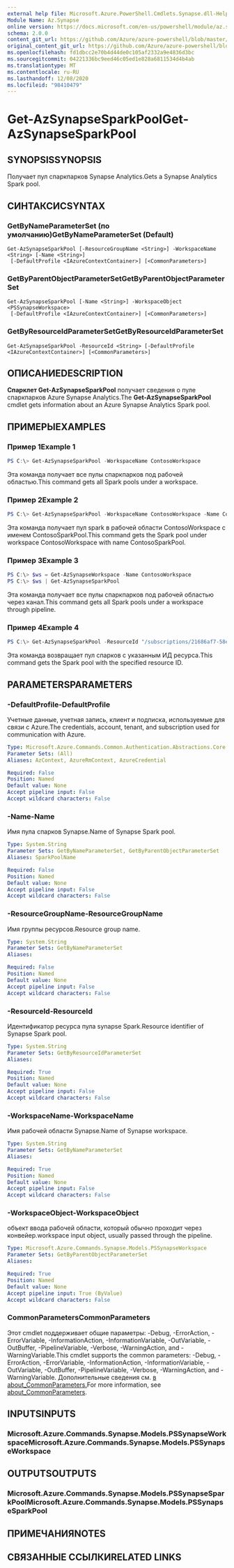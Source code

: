 ```yaml
---
external help file: Microsoft.Azure.PowerShell.Cmdlets.Synapse.dll-Help.xml
Module Name: Az.Synapse
online version: https://docs.microsoft.com/en-us/powershell/module/az.synapse/get-azsynapsesparkpool
schema: 2.0.0
content_git_url: https://github.com/Azure/azure-powershell/blob/master/src/Synapse/Synapse/help/Get-AzSynapseSparkPool.md
original_content_git_url: https://github.com/Azure/azure-powershell/blob/master/src/Synapse/Synapse/help/Get-AzSynapseSparkPool.md
ms.openlocfilehash: fd1dbcc2e70b4d44de0c105af2332a9e4836d3bc
ms.sourcegitcommit: 04221336bc9eed46c05ed1e828a6811534d4b4ab
ms.translationtype: MT
ms.contentlocale: ru-RU
ms.lasthandoff: 12/08/2020
ms.locfileid: "98410479"
---
```

# <span data-ttu-id="157db-101">Get-AzSynapseSparkPool</span><span class="sxs-lookup"><span data-stu-id="157db-101">Get-AzSynapseSparkPool</span></span>

## <span data-ttu-id="157db-102">SYNOPSIS</span><span class="sxs-lookup"><span data-stu-id="157db-102">SYNOPSIS</span></span>
<span data-ttu-id="157db-103">Получает пул спаркпарков Synapse Analytics.</span><span class="sxs-lookup"><span data-stu-id="157db-103">Gets a Synapse Analytics Spark pool.</span></span>

## <span data-ttu-id="157db-104">СИНТАКСИС</span><span class="sxs-lookup"><span data-stu-id="157db-104">SYNTAX</span></span>

### <span data-ttu-id="157db-105">GetByNameParameterSet (по умолчанию)</span><span class="sxs-lookup"><span data-stu-id="157db-105">GetByNameParameterSet (Default)</span></span>
```
Get-AzSynapseSparkPool [-ResourceGroupName <String>] -WorkspaceName <String> [-Name <String>]
 [-DefaultProfile <IAzureContextContainer>] [<CommonParameters>]
```

### <span data-ttu-id="157db-106">GetByParentObjectParameterSet</span><span class="sxs-lookup"><span data-stu-id="157db-106">GetByParentObjectParameterSet</span></span>
```
Get-AzSynapseSparkPool [-Name <String>] -WorkspaceObject <PSSynapseWorkspace>
 [-DefaultProfile <IAzureContextContainer>] [<CommonParameters>]
```

### <span data-ttu-id="157db-107">GetByResourceIdParameterSet</span><span class="sxs-lookup"><span data-stu-id="157db-107">GetByResourceIdParameterSet</span></span>
```
Get-AzSynapseSparkPool -ResourceId <String> [-DefaultProfile <IAzureContextContainer>] [<CommonParameters>]
```

## <span data-ttu-id="157db-108">ОПИСАНИЕ</span><span class="sxs-lookup"><span data-stu-id="157db-108">DESCRIPTION</span></span>
<span data-ttu-id="157db-109">**Спарклет Get-AzSynapseSparkPool** получает сведения о пуле спаркпарков Azure Synapse Analytics.</span><span class="sxs-lookup"><span data-stu-id="157db-109">The **Get-AzSynapseSparkPool** cmdlet gets information about an Azure Synapse Analytics Spark pool.</span></span>

## <span data-ttu-id="157db-110">ПРИМЕРЫ</span><span class="sxs-lookup"><span data-stu-id="157db-110">EXAMPLES</span></span>

### <span data-ttu-id="157db-111">Пример 1</span><span class="sxs-lookup"><span data-stu-id="157db-111">Example 1</span></span>
```powershell
PS C:\> Get-AzSynapseSparkPool -WorkspaceName ContosoWorkspace
```

<span data-ttu-id="157db-112">Эта команда получает все пулы спаркпарков под рабочей областью.</span><span class="sxs-lookup"><span data-stu-id="157db-112">This command gets all Spark pools under a workspace.</span></span>

### <span data-ttu-id="157db-113">Пример 2</span><span class="sxs-lookup"><span data-stu-id="157db-113">Example 2</span></span>
```powershell
PS C:\> Get-AzSynapseSparkPool -WorkspaceName ContosoWorkspace -Name ContosoSparkPool
```

<span data-ttu-id="157db-114">Эта команда получает пул spark в рабочей области ContosoWorkspace с именем ContosoSparkPool.</span><span class="sxs-lookup"><span data-stu-id="157db-114">This command gets the Spark pool under workspace ContosoWorkspace with name ContosoSparkPool.</span></span>

### <span data-ttu-id="157db-115">Пример 3</span><span class="sxs-lookup"><span data-stu-id="157db-115">Example 3</span></span>
```powershell
PS C:\> $ws = Get-AzSynapseWorkspace -Name ContosoWorkspace
PS C:\> $ws | Get-AzSynapseSparkPool
```

<span data-ttu-id="157db-116">Эта команда получает все пулы спаркпарков под рабочей областью через канал.</span><span class="sxs-lookup"><span data-stu-id="157db-116">This command gets all Spark pools under a workspace through pipeline.</span></span>

### <span data-ttu-id="157db-117">Пример 4</span><span class="sxs-lookup"><span data-stu-id="157db-117">Example 4</span></span>
```powershell
PS C:\> Get-AzSynapseSparkPool -ResourceId "/subscriptions/21686af7-58ec-4f4d-9c68-f431f4db4edd/resourceGroups/ContosoResourceGroup/providers/Microsoft.Synapse/workspaces/ContosoWorkspace/bigDataPools/ContosoSparkPool"
```

<span data-ttu-id="157db-118">Эта команда возвращает пул спарков с указанным ИД ресурса.</span><span class="sxs-lookup"><span data-stu-id="157db-118">This command gets the Spark pool with the specified resource ID.</span></span>

## <span data-ttu-id="157db-119">PARAMETERS</span><span class="sxs-lookup"><span data-stu-id="157db-119">PARAMETERS</span></span>

### <span data-ttu-id="157db-120">-DefaultProfile</span><span class="sxs-lookup"><span data-stu-id="157db-120">-DefaultProfile</span></span>
<span data-ttu-id="157db-121">Учетные данные, учетная запись, клиент и подписка, используемые для связи с Azure.</span><span class="sxs-lookup"><span data-stu-id="157db-121">The credentials, account, tenant, and subscription used for communication with Azure.</span></span>

```yaml
Type: Microsoft.Azure.Commands.Common.Authentication.Abstractions.Core.IAzureContextContainer
Parameter Sets: (All)
Aliases: AzContext, AzureRmContext, AzureCredential

Required: False
Position: Named
Default value: None
Accept pipeline input: False
Accept wildcard characters: False
```

### <span data-ttu-id="157db-122">-Name</span><span class="sxs-lookup"><span data-stu-id="157db-122">-Name</span></span>
<span data-ttu-id="157db-123">Имя пула спарков Synapse.</span><span class="sxs-lookup"><span data-stu-id="157db-123">Name of Synapse Spark pool.</span></span>

```yaml
Type: System.String
Parameter Sets: GetByNameParameterSet, GetByParentObjectParameterSet
Aliases: SparkPoolName

Required: False
Position: Named
Default value: None
Accept pipeline input: False
Accept wildcard characters: False
```

### <span data-ttu-id="157db-124">-ResourceGroupName</span><span class="sxs-lookup"><span data-stu-id="157db-124">-ResourceGroupName</span></span>
<span data-ttu-id="157db-125">Имя группы ресурсов.</span><span class="sxs-lookup"><span data-stu-id="157db-125">Resource group name.</span></span>

```yaml
Type: System.String
Parameter Sets: GetByNameParameterSet
Aliases:

Required: False
Position: Named
Default value: None
Accept pipeline input: False
Accept wildcard characters: False
```

### <span data-ttu-id="157db-126">-ResourceId</span><span class="sxs-lookup"><span data-stu-id="157db-126">-ResourceId</span></span>
<span data-ttu-id="157db-127">Идентификатор ресурса пула synapse Spark.</span><span class="sxs-lookup"><span data-stu-id="157db-127">Resource identifier of Synapse Spark pool.</span></span>

```yaml
Type: System.String
Parameter Sets: GetByResourceIdParameterSet
Aliases:

Required: True
Position: Named
Default value: None
Accept pipeline input: False
Accept wildcard characters: False
```

### <span data-ttu-id="157db-128">-WorkspaceName</span><span class="sxs-lookup"><span data-stu-id="157db-128">-WorkspaceName</span></span>
<span data-ttu-id="157db-129">Имя рабочей области Synapse.</span><span class="sxs-lookup"><span data-stu-id="157db-129">Name of Synapse workspace.</span></span>

```yaml
Type: System.String
Parameter Sets: GetByNameParameterSet
Aliases:

Required: True
Position: Named
Default value: None
Accept pipeline input: False
Accept wildcard characters: False
```

### <span data-ttu-id="157db-130">-WorkspaceObject</span><span class="sxs-lookup"><span data-stu-id="157db-130">-WorkspaceObject</span></span>
<span data-ttu-id="157db-131">объект ввода рабочей области, который обычно проходит через конвейер.</span><span class="sxs-lookup"><span data-stu-id="157db-131">workspace input object, usually passed through the pipeline.</span></span>

```yaml
Type: Microsoft.Azure.Commands.Synapse.Models.PSSynapseWorkspace
Parameter Sets: GetByParentObjectParameterSet
Aliases:

Required: True
Position: Named
Default value: None
Accept pipeline input: True (ByValue)
Accept wildcard characters: False
```

### <span data-ttu-id="157db-132">CommonParameters</span><span class="sxs-lookup"><span data-stu-id="157db-132">CommonParameters</span></span>
<span data-ttu-id="157db-133">Этот cmdlet поддерживает общие параметры: -Debug, -ErrorAction, -ErrorVariable, -InformationAction, -InformationVariable, -OutVariable, -OutBuffer, -PipelineVariable, -Verbose, -WarningAction, and -WarningVariable.</span><span class="sxs-lookup"><span data-stu-id="157db-133">This cmdlet supports the common parameters: -Debug, -ErrorAction, -ErrorVariable, -InformationAction, -InformationVariable, -OutVariable, -OutBuffer, -PipelineVariable, -Verbose, -WarningAction, and -WarningVariable.</span></span> <span data-ttu-id="157db-134">Дополнительные сведения см. [в about_CommonParameters.](http://go.microsoft.com/fwlink/?LinkID=113216)</span><span class="sxs-lookup"><span data-stu-id="157db-134">For more information, see [about_CommonParameters](http://go.microsoft.com/fwlink/?LinkID=113216).</span></span>

## <span data-ttu-id="157db-135">INPUTS</span><span class="sxs-lookup"><span data-stu-id="157db-135">INPUTS</span></span>

### <span data-ttu-id="157db-136">Microsoft.Azure.Commands.Synapse.Models.PSSynapseWorkspace</span><span class="sxs-lookup"><span data-stu-id="157db-136">Microsoft.Azure.Commands.Synapse.Models.PSSynapseWorkspace</span></span>

## <span data-ttu-id="157db-137">OUTPUTS</span><span class="sxs-lookup"><span data-stu-id="157db-137">OUTPUTS</span></span>

### <span data-ttu-id="157db-138">Microsoft.Azure.Commands.Synapse.Models.PSSynapseSparkPool</span><span class="sxs-lookup"><span data-stu-id="157db-138">Microsoft.Azure.Commands.Synapse.Models.PSSynapseSparkPool</span></span>

## <span data-ttu-id="157db-139">ПРИМЕЧАНИЯ</span><span class="sxs-lookup"><span data-stu-id="157db-139">NOTES</span></span>

## <span data-ttu-id="157db-140">СВЯЗАННЫЕ ССЫЛКИ</span><span class="sxs-lookup"><span data-stu-id="157db-140">RELATED LINKS</span></span>
